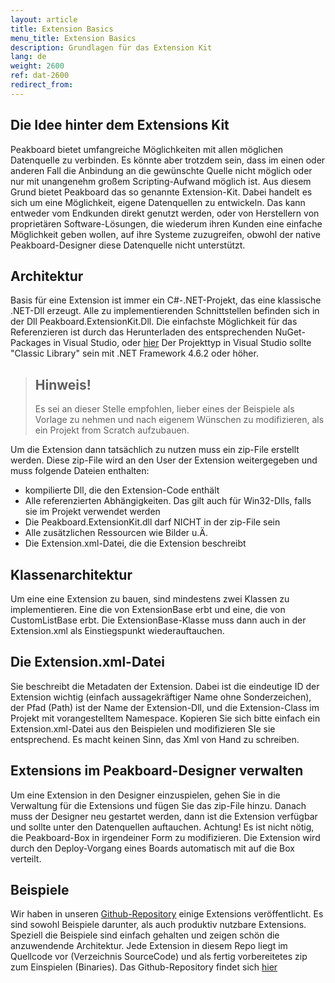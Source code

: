 ```yaml
---
layout: article
title: Extension Basics
menu_title: Extension Basics
description: Grundlagen für das Extension Kit
lang: de
weight: 2600
ref: dat-2600
redirect_from:
---
```


## Die Idee hinter dem Extensions Kit
Peakboard bietet umfangreiche Möglichkeiten mit allen möglichen Datenquelle zu verbinden. Es könnte aber trotzdem sein, dass im einen oder anderen Fall die Anbindung an die gewünschte Quelle nicht möglich oder nur mit unangenehm großem Scripting-Aufwand möglich ist. Aus diesem Grund bietet Peakboard das so genannte Extension-Kit. Dabei handelt es sich um eine Möglichkeit, eigene Datenquellen zu entwickeln. Das kann entweder vom Endkunden direkt genutzt werden, oder von Herstellern von proprietären Software-Lösungen, die wiederum ihren Kunden eine einfache Möglichkeit geben wollen, auf ihre Systeme zuzugreifen, obwohl der native Peakboard-Designer diese Datenquelle nicht unterstützt.

## Architektur
Basis für eine Extension ist immer ein C#-.NET-Projekt, das eine klassische .NET-Dll erzeugt. Alle zu implementierenden Schnittstellen befinden sich in der Dll Peakboard.ExtensionKit.Dll. Die einfachste Möglichkeit für das Referenzieren ist durch das Herunterladen des entsprechenden NuGet-Packages in Visual Studio, oder [hier](https://www.nuget.org/packages/Peakboard.ExtensionKit/)
Der Projekttyp in Visual Studio sollte "Classic Library" sein mit .NET Framework 4.6.2 oder höher. 
> ## Hinweis!
>
> Es sei an dieser Stelle empfohlen, lieber eines der Beispiele als Vorlage zu nehmen und nach eigenem Wünschen zu modifizieren, als ein Projekt from Scratch aufzubauen.

Um die Extension dann tatsächlich zu nutzen muss ein zip-File erstellt werden. Diese zip-File wird an den User der Extension weitergegeben und muss folgende Dateien enthalten:
- kompilierte Dll, die den Extension-Code enthält
- Alle referenzierten Abhängigkeiten. Das gilt auch für Win32-Dlls, falls sie im Projekt verwendet werden
- Die Peakboard.ExtensionKit.dll darf NICHT in der zip-File sein
- Alle zusätzlichen Ressourcen wie Bilder u.Ä.
- Die Extension.xml-Datei, die die Extension beschreibt

## Klassenarchitektur
Um eine eine Extension zu bauen, sind mindestens zwei Klassen zu implementieren. Eine die von ExtensionBase erbt und eine, die von CustomListBase erbt. Die ExtensionBase-Klasse muss dann auch in der Extension.xml als Einstiegspunkt wiederauftauchen. 

## Die Extension.xml-Datei
Sie beschreibt die Metadaten der Extension. Dabei ist die eindeutige ID der Extension wichtig (einfach aussagekräftiger Name ohne Sonderzeichen), der Pfad (Path) ist der Name der Extension-Dll, und die Extension-Class im Projekt mit vorangestelltem Namespace. Kopieren Sie sich bitte einfach ein Extension.xml-Datei aus den Beispielen und modifizieren SIe sie entsprechend. Es macht keinen Sinn, das Xml von Hand zu schreiben. 

## Extensions im Peakboard-Designer verwalten
Um eine Extension in den Designer einzuspielen, gehen Sie in die Verwaltung für die Extensions und fügen Sie das zip-File hinzu. Danach muss der Designer neu gestartet werden, dann ist die Extension verfügbar und sollte unter den Datenquellen auftauchen. Achtung! Es ist nicht nötig, die Peakboard-Box in irgendeiner Form zu modifizieren. Die Extension wird durch den Deploy-Vorgang eines Boards automatisch mit auf die Box verteilt.

## Beispiele
Wir haben in unseren [Github-Repository](https://github.com/Peakboard/PeakboardExtensions) einige Extensions veröffentlicht. Es sind sowohl Beispiele darunter, als auch produktiv nutzbare Extensions. Speziell die Beispiele sind einfach gehalten und zeigen schön die anzuwendende Architektur. Jede Extension in diesem Repo liegt im Quellcode vor (Verzeichnis SourceCode) und als fertig vorbereitetes zip zum Einspielen (Binaries).
Das Github-Repository findet sich [hier](https://github.com/Peakboard/PeakboardExtensions)



